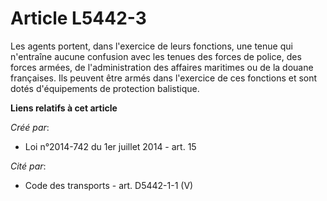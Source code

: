 # Article L5442-3

Les agents portent, dans l'exercice de leurs fonctions, une tenue qui n'entraîne aucune confusion avec les tenues des forces
de police, des forces armées, de l'administration des affaires maritimes ou de la douane françaises. Ils peuvent être armés
dans l'exercice de ces fonctions et sont dotés d'équipements de protection balistique.

**Liens relatifs à cet article**

_Créé par_:

  - Loi n°2014-742 du 1er juillet 2014 - art. 15

_Cité par_:

  - Code des transports - art. D5442-1-1 (V)
